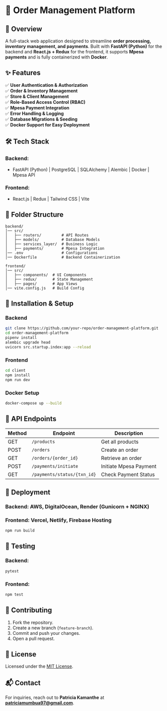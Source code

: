 # 🚀 Order Management Platform

## 🔹 Overview
A full-stack web application designed to streamline **order processing, inventory management, and payments**. Built with **FastAPI (Python)** for the backend and **React.js + Redux** for the frontend, it supports **Mpesa payments** and is fully containerized with **Docker**.

## ✨ Features
✅ **User Authentication & Authorization**  
✅ **Order & Inventory Management**  
✅ **Store & Client Management**  
✅ **Role-Based Access Control (RBAC)**  
✅ **Mpesa Payment Integration**  
✅ **Error Handling & Logging**  
✅ **Database Migrations & Seeding**  
✅ **Docker Support for Easy Deployment**  

## 🛠 Tech Stack
### **Backend:**
- FastAPI (Python) | PostgreSQL | SQLAlchemy | Alembic | Docker | Mpesa API
### **Frontend:**
- React.js | Redux | Tailwind CSS | Vite

## 📂 Folder Structure
```
backend/
│── src/
│   ├── routers/         # API Routes
│   ├── models/          # Database Models
│   ├── services_layer/  # Business Logic
│   ├── payments/        # Mpesa Integration
│── .env                 # Configurations
│── Dockerfile           # Backend Containerization

frontend/
│── src/
│   ├── components/  # UI Components
│   ├── redux/       # State Management
│   ├── pages/       # App Views
│── vite.config.js   # Build Config
```

## 🔧 Installation & Setup
### **Backend**
```sh
git clone https://github.com/your-repo/order-management-platform.git
cd order-management-platform
pipenv install
alembic upgrade head
uvicorn src.startup.index:app --reload
```
### **Frontend**
```sh
cd client
npm install
npm run dev
```
### **Docker Setup**
```sh
docker-compose up --build
```

## 🔗 API Endpoints
| Method | Endpoint                    | Description             |
|--------|-----------------------------|-------------------------|
| GET    | `/products`                  | Get all products        |
| POST   | `/orders`                     | Create an order        |
| GET    | `/orders/{order_id}`         | Retrieve an order      |
| POST   | `/payments/initiate`         | Initiate Mpesa Payment |
| GET    | `/payments/status/{txn_id}` | Check Payment Status   |

## 🚀 Deployment
### **Backend**: AWS, DigitalOcean, Render (Gunicorn + NGINX)
### **Frontend**: Vercel, Netlify, Firebase Hosting
```sh
npm run build
```

## 🧪 Testing
### **Backend:**
```sh
pytest
```
### **Frontend:**
```sh
npm test
```

## 🤝 Contributing
1. Fork the repository.
2. Create a new branch (`feature-branch`).
3. Commit and push your changes.
4. Open a pull request.

## 📜 License
Licensed under the [MIT License](LICENSE).

## 📬 Contact
For inquiries, reach out to **Patricia Kamanthe** at **patriciamumbua97@gmail.com**.


